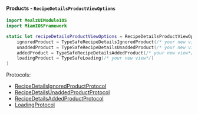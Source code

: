 #### Products - `RecipeDetailsProductViewOptions`

```swift
import MealzUIModuleIOS
import MiamIOSFramework

static let recipeDetailsProductViewOptions = RecipeDetailsProductViewOptions(
    ignoredProduct = TypeSafeRecipeDetailsIgnoredProduct(/* your new view*/),
    unaddedProduct = TypeSafeRecipeDetailsUnaddedProduct(/* your new view*/),
    addedProduct = TypeSafeRecipeDetailsAddedProduct(/* your new view*/),
    loadingProduct = TypeSafeLoading(/* your new view*/)
)
```
Protocols:
- [RecipeDetailsIgnoredProductProtocol](https://miamtech.github.io/MealziOSSDKRelease/documentation/mealziossdk/recipedetailsignoredproductprotocol)
- [RecipeDetailsUnaddedProductProtocol](https://miamtech.github.io/MealziOSSDKRelease/documentation/mealziossdk/recipedetailsunaddedproductprotocol)
- [RecipeDetailsAddedProductProtocol](https://miamtech.github.io/MealziOSSDKRelease/documentation/mealziossdk/recipedetailsaddedproductprotocol)
- [LoadingProtocol](https://miamtech.github.io/MealziOSSDKRelease/documentation/mealziossdk/loadingprotocol)
